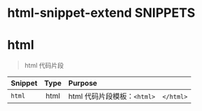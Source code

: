 # html-snippet-extend SNIPPETS> # html> html 代码片段| Snippet    |   Type   | Purpose       || :--------- | :------: | :------------ ||`html`|html|html 代码片段模板：`<html>  </html>`|